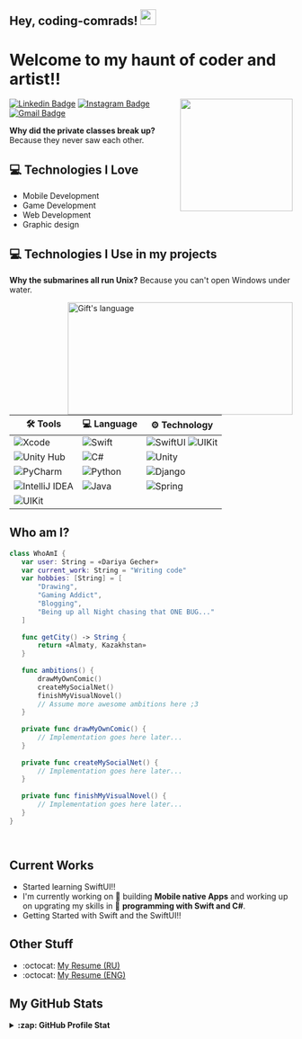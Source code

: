 ## Hey, coding-comrads!  <img src="https://media.giphy.com/media/hvRJCLFzcasrR4ia7z/giphy.gif" width="28px" height="28px">

<h1>Welcome to my haunt of coder and artist!!</h1> 


<img align='right' src='https://octodex.github.com/images/hula_loop_octodex03.gif' width='200'>

[![Linkedin Badge](https://img.shields.io/badge/-DariyaGecher-blue?style=flat-square&logo=Linkedin&logoColor=white&link=https://www.linkedin.com/in/dariya-gecher/)](https://www.linkedin.com/in/dariya-gecher/)
[![Instagram Badge](https://img.shields.io/badge/-dariya.gecher-e4405f?style=flat-square&logo=Instagram&logoColor=white&link=https://www.instagram.com/dariya.gecher/)](https://www.instagram.com/dariya.gecher/)
[![Gmail Badge](https://img.shields.io/badge/-dariya.gecher@gmail.com-d14836?style=flat-square&logo=Gmail&logoColor=white&link=mailto:dariya.gecher@gmail.com)](mailto:dariya.gecher@gmail.com)

<div style="text-align: left"><p><b>Why did the private classes break up?</b> Because they never saw each other.</p></div>

## :computer: Technologies I Love
* Mobile Development
* Game Development
* Web Development
* Graphic design

## :computer: Technologies I Use in my projects

<div style="text-align: left"><p><b>Why the submarines all run Unix?</b> Because you can't open Windows under water.</p></div>


  <img align="right" src="https://github-readme-stats.vercel.app/api/top-langs?username=DariyaCode&langs_count=10&show_icons=true&locale=en&layout=compact&theme=dark" alt="Gift's language" height="200px" width="400px"/>

<!-- START OF PROFILE STACK, DO NOT REMOVE -->
| 🛠 **Tools** | 💻 **Language** | ⚙️ **Technology** | 
| - | - | - |
| ![Xcode](https://img.shields.io/badge/-Xcode-000?&logo=Xcode) | ![Swift](https://img.shields.io/badge/-Swift-000?&logo=Swift) | ![SwiftUI](https://img.shields.io/badge/-SwiftUI-000?) ![UIKit](https://img.shields.io/badge/UIKit-Storyboard-black) | 
| ![Unity Hub](https://img.shields.io/badge/-UnityHub-000?&logo=Unity) | ![C#](https://img.shields.io/badge/C%23-000?&logo=C%23) | ![Unity](https://img.shields.io/badge/-Unity-000?&logo=Unity) | 
| ![PyCharm](https://img.shields.io/badge/-PyCharm-000?&logo=PyCharm) | ![Python](https://img.shields.io/badge/-Python-000?&logo=Python) | ![Django](https://img.shields.io/badge/-Django-000?&logo=Django) | 
| ![IntelliJ IDEA](https://img.shields.io/badge/-IntelliJIDEA-000?&logo=IntelliJ) | ![Java](https://img.shields.io/badge/-Java-000?&logo=Java&logoColor=007396) | ![Spring](https://img.shields.io/badge/-Spring-000?&logo=Spring) | 
| ![UIKit](https://img.shields.io/badge/OS-MacOS-black) | | 
<!-- END OF PROFILE STACK, DO NOT REMOVE -->





 ## Who am I?
 ```swift
 class WhoAmI {
    var user: String = «Dariya Gecher»
    var current_work: String = "Writing code"
    var hobbies: [String] = [
        "Drawing",
        "Gaming Addict",
        "Blogging",
        "Being up all Night chasing that ONE BUG..."
    ]
    
    func getCity() -> String {
        return «Almaty, Kazakhstan»
    }
    
    func ambitions() {
        drawMyOwnComic()
        createMySocialNet()
        finishMyVisualNovel()
        // Assume more awesome ambitions here ;3
    }
    
    private func drawMyOwnComic() {
        // Implementation goes here later...
    }
    
    private func createMySocialNet() {
        // Implementation goes here later...
    }
    
    private func finishMyVisualNovel() {
        // Implementation goes here later...
    }
}

	
 ```
 
## Current Works
 * Started learning SwiftUI!!
 * I'm currently working on 📱 building **Mobile native Apps** and working up on upgrating my skills in 🚀 **programming with Swift and C#**.
 * Getting Started with Swift and the SwiftUI!!
 
## Other Stuff
  - :octocat: [My Resume (RU)](https://drive.google.com/drive/folders/1zlUKiCwYcZiwcSy0-GBqbsDDlqCAswcQ?usp=sharing)
  - :octocat: [My Resume (ENG)](https://drive.google.com/drive/folders/1zlUKiCwYcZiwcSy0-GBqbsDDlqCAswcQ?usp=sharing)
  <!-- GitHub section -->

 ##  My GitHub Stats
 
<details>
  <summary><b>:zap: GitHub Profile Stat</b></summary>
  <table>
  <tr>
    <td>
      <img align="left" src="http://github-readme-streak-stats.herokuapp.com?user=DariyaCode&theme=dark&background=000000" alt="DariyaCode's Github stats" />
    </td>
    <td>
      <img height="195px" align="right" alt="DariyaCode's Github Languages" src="https://github-readme-stats.vercel.app/api?username=DariyaCode&theme=dark&show_icons=true&hide=issues,contribs"/>
    </td>
  </tr>
</table>
</details>

<!-- GitHub section: END -->



 
